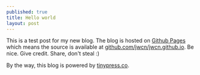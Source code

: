 ```yaml
---
published: true
title: Hello world
layout: post
---
```

This is a test post for my new blog. The blog is hosted on [Github Pages](http://pages.github.com/) which means the source is available at [github.com/jwcn/jwcn.github.io](http://github.com/jwcn/jwcn.github.io). Be nice. Give credit. Share, don't steal :)

By the way, this blog is powered by [tinypress.co](https://tinypress.co).